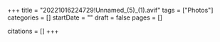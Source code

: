 +++
title = "20221016224729!Unnamed_(5)_(1).avif"
tags = ["Photos"]
categories = []
startDate = ""
draft = false
pages = []

citations = []
+++
